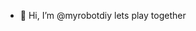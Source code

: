 - 👋 Hi, I’m @myrobotdiy lets play together

<!---
myrobotdiy/myrobotdiy is a ✨ special ✨ repository because its `README.md` (this file) appears on your GitHub profile.
You can click the Preview link to take a look at your changes.
--->
